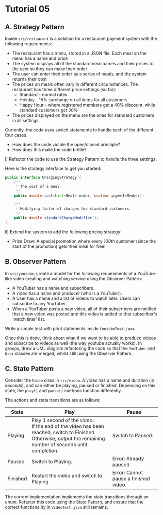 # Tutorial 05
## A. Strategy Pattern
Inside `src/restaurant` is a solution for a restaurant payment system with the following requirements:

- The restaurant has a menu, stored in a JSON file. Each meal on the menu has a name and price
- The system displays all of the standard meal names and their prices to the user so they can make their order
- The user can enter their order as a series of meals, and the system returns their cost
- The prices on meals often vary in different circumstances. The restaurant has three different price settings (so far):
    - Standard - normal rates
    - Holiday - 15% surcharge on all items for all customers
    - Happy Hour - where registered members get a 40% discount, while standard customers get 30%
- The prices displayed on the menu are the ones for standard customers in all settings

Currently, the code uses switch statements to handle each of the different four cases.
- How does the code violate the open/closed principle?
- How does this make the code brittle?

 i) Refactor the code to use the Strategy Pattern to handle the three settings.

Here is the strategy interface to get you started:

```java
public interface ChargingStrategy {
    /**
     * The cost of a meal.
     */
    public double cost(List<Meal> order, boolean payeeIsMember);

    /**
     * Modifying factor of charges for standard customers.
     */
    public double standardChargeModifier();
}
```

 ii) Extend the system to add the following pricing strategy:
  - Prize Draw: A special promotion where every *100th* customer (since the start of the promotion) gets their meal for free!

## B. Observer Pattern
In `src/youtube`, create a model for the following requirements of a YouTube-like video creating and watching service using the Observer Pattern:
- A YouTuber has a name and subscribers.
- A video has a name and producer (who is a YouTuber).
- A User has a name and a list of videos to watch later. Users can subscribe to any YouTuber.
- When a YouTuber posts a new video, all of their subscribers are notified that a new video was posted and this video is added to that subscriber's 'watch later' list.

Write a simple test with print statements inside `YoutubeTest.java`.

Once this is done, think about what if we want to be able to produce videos and subscribe to videos as well (the way youtube actually works). In groups, draw a UML diagram refactoring the code so that the `YouTuber` and `User` classes are merged, whilst still using the Observer Pattern.

## C. State Pattern
Consider the `Video` class in `src/video`. A video has a name and duration (in seconds), and can either be playing, paused or finished. Depending on this state, the `play()` and `pause()` methods function differently.

The actions and state transitions are as follows:

| State      | Play        | Pause  |
| -----      | -------       | -------       |
| Playing    | Play 1 second of the video. <br> If the end of the video has been reached, switch to Finished. <br> Otherwise, output the remaining number of seconds until completion. | Switch to Paused. |
| Paused     | Switch to Playing. | Error: Already paused. |
| Finished   | Restart the video and switch to Playing. | Error: Cannot pause a finished video. |

The current implementation implements the state transitions through an enum. Refactor this code using the State Pattern, and ensure that the correct functionality in `VideoTest.java` still remains.
